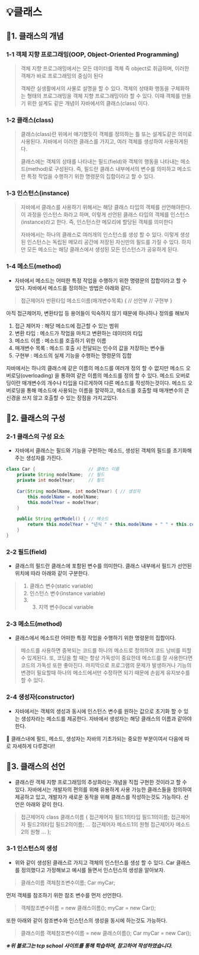 # 💡클래스
## 📌1. 클래스의 개념
### 1-1 객체 지향 프로그래밍(OOP, Object-Oriented Programming)
> 객체 지향 프로그래밍에서는 모든 데이터를 객체 즉 object로 취급하며, 이러한 객체가 바로
> 프로그래밍의 중심이 된다
>
> 객체란 실생활에서의 사물로 설명을 할 수 있다.
> 객체의 상태화 행동을 구체화하는 형태의 프로그래밍을 객체 지향 프로그래밍이라 할 수 있다.
> 이때 객체를 만들기 위한 설계도 같은 개념이 자바에서의 클래스(class) 이다.

### 1-2 클래스(class)
> 클래스(class)란 위에서 얘기했듯이 객체를 정의하는 틀 또는 설계도같은 의미로 사용된다.
> 자바에서 이러한 클래스를 가지고, 여러 객체를 생성하여 사용하게된다.
>
> 클래스에는 객체의 상태를 나타내는 필드(field)와 객체의 행동을 나타내는 메소드(method)로 구성된다. 즉, 필드란 클래스 내부에서의 변수를 의미하고 메소드란 특정 작업을 수행하기 위한 명령문의 집합이라고 할 수 있다.

### 1-3 인스턴스(instance)
> 자바에서 클래스를 사용하기 위해서는 해당 클래스 타입의 객체를 선언해야한다.
> 이 과정을 인스턴스 화라고 하며, 이렇게 선언된 클래스 타입의 객체를 인스턴스(instance)라고 한다. 즉, 인스턴스란 메모리에 할당된 객체를 의미한다
>
> 자바에서는 하나의 클래스로 여러개의 인스턴스를 생성 할 수 있다.
> 이렇게 생성된 인스턴스는 독립된 메모리 공간에 저장된 자신만의 필드를 가질 수 있다.
> 하지만 모든 메소드는 해당 클래스에서 생성된 모든 인스턴스가 공유하게 된다.

### 1-4 메소드(method)
- 자바에서 메소드는 어떠한 특정 작업을 수행하기 위한 명령문의 잡합이라고 할 수 있다.
자바에서 메소드를 정의하는 방법은 아래와 같다.

> 접근제어자 반환타입 메소드이름(매개변수목록) { // 선언부
> // 구현부
> }

아직 접근제어자, 변환타입 등 용어들이 익숙하지 않기 때문에 하나하나 정의를 해보자
1. 접근 제어자 : 해당 메소드에 접근할 수 있는 범위
2. 변환 타입 : 메소드가 작업을 마치고 변환하는 데이터의 타입
3. 메소드 이름 : 메소드를 호출하기 위한 이름
4. 매개변수 목록 : 메소드 호출 시 전달되는 인수의 값을 저장하는 변수들
5. 구현부 : 메소드의 실제 기능을 수행하는 명령문의 집합

자바에서는 하나의 클래스에 같은 이름의 메소드를 여러개 정의 할 수 없지만 메소드 오버로딩(overloading) 을 통하여 같은 이름의 메소드를 정의 할 수 있다. 메소드 오버로딩이란 매개변수의 개수나 타입을 다르게하여 다른 메소드를 작성하는것이다.
메소드 오버로딩을 통해 메소드에 사용되는 이름을 절약하고, 메소드를 호출할 때 매개변수의 큰 신경을 쓰지 않고 호출할 수 있는 장점을 가지고있다.

## 📌2. 클래스의 구성
### 2-1 클래스의 구성 요소
- 자바에서 클래스는 필드와 기능을 구현하는 메소드, 생성된 객체의 필드를 초기화해주는
생성자를 가진다.
```java
class Car {                    // 클래스 이름
    private String modelName;  // 필드
    private int modelYear;     // 필드
 
    Car(String modelName, int modelYear) { // 생성자
        this.modelName = modelName;
        this.modelYear = modelYear;
    }
 
    public String getModel() { // 메소드
        return this.modelYear + "년식 " + this.modelName + " " + this.color;
    }
}
```
### 2-2 필드(field)
- 클래스의 필드란 클래스에 포함된 변수를 의미한다. 클래스 내부에서 필드가 선언된 위치에 따라 아래와 같이 구분한다.
> 1. 클래스 변수(static variable)
> 2. 인스턴스 변수(instance variable)
> 3. 3. 지역 변수(local variable

### 2-3 메소드(method)
- 클래스에서 메소드란 어떠한 특정 작업을 수행하기 위한 명령문의 집합이다.
>메소드를 사용하면 중복되는 코드를 하나의 메소드로 정의하여 코드 낭비를 피할 수 있게된다.
>또, 코딩을 할 때는 항상 가독성이 중요한데 메소드를 잘 사용한다면 코드의 가독성 또한 좋아진다. 마지막으로 프로그램의 문제가 발생하거나 기능의 변경이 필요할때 하나의 메소드에서만 수정하면 되기 때문에 손쉽게 유지보수를 할 수 있다.

### 2-4 생성자(constructor)
- 자바에서는 객체의 생성과 동시에 인스턴스 변수를 원하는 값으로 초기화 할 수 있는 생성자라는 메소드를 제공한다. 자바에서 생성자는 해당 클래스의 이름과 같아야한다.

📍 클래스내에 필드, 메소드, 생성자는 자바의 기초가되는 중요한 부분이여서 다음에 따로 자세하게 다루겠다!!

## 📌3. 클래스의 선언
- 클래스란 객체 지향 프로그래밍의 추상화라는 개념을 직접 구현한 것이라고 할 수 있다.
자바에서는 개발자의 편의를 위해 유용하게 사용 가능한 클래스들을 정의하여 제공하고 있고,
개발자가 새로운 동작을 위해 클래스를 작성하는것도 가능하다.
선언은 아래와 같이 한다.
> 접근제어자 class 클래스이름 {
> 접근제어자 필드1의타입 필드1의이름;
> 접근제어자 필드2의타입 필드2의이름;
> ...
> 접근제어자 메소드1의 원형
> 접근제어자 메소드2의 원형
> ...
> };

### 3-1 인스턴스의 생성
- 위와 같이 생성된 클래스르 가지고 객체의 인스턴스를 생성 할 수 있다. Car 클래스를 정의했다고 가정해보고 예시를 들면서 인스턴스의 생성을 알아보자.

> 클래스이름 객체참조변수이름;
> Car myCar;

먼저 객체를 참조하기 위한 참조 변수를 먼저 선언한다.
> 객체참조변수이름 = new 클래스이름();
> myCar = new Car();

또한 아래와 같이 참조변수와 인스턴스의 생성을 동시에 하는것도 가능하다.
> 클래스이름 객체참조변수이름 = new 클래스이름();
> Car myCar = new Car();

_**※위 블로그는 tcp school 사이트를 통해 학습하며, 참고하여 작성하였습니다.**_